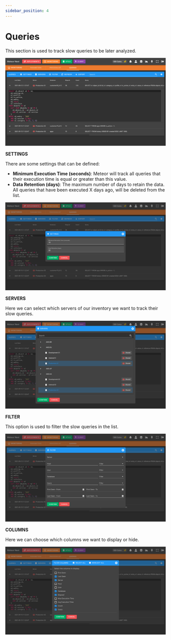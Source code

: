 ```yaml
---
sidebar_position: 4
---
```


# Queries

This section is used to track slow queries to be later analyzed.

![alt text](../../../assets/monitoring/queries.png "Queries")

**SETTINGS**

There are some settings that can be defined:

- **Minimum Execution Time (seconds)**: Meteor will track all queries that their execution time is equal or greater than this value.
- **Data Retention (days)**: The maximum number of days to retain the data. All queries that have been executed X days ago, will be deleted from the list.

![alt text](../../../assets/monitoring/queries-settings.png "Queries - Settings")

**SERVERS**

Here we can select which servers of our inventory we want to track their slow queries.

![alt text](../../../assets/monitoring/queries-servers.png "Queries - Servers")

**FILTER**

This option is used to filter the slow queries in the list.

![alt text](../../../assets/monitoring/queries-filter.png "Queries - Filter")

**COLUMNS**

Here we can choose which columns we want to display or hide.

![alt text](../../../assets/monitoring/queries-columns.png "Queries - Columns")